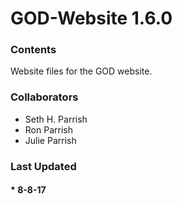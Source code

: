 # GOD-Website 1.6.0
### Contents ###
Website files for the GOD website.

### Collaborators ###
  * Seth H. Parrish
  * Ron Parrish
  * Julie Parrish

### Last Updated ###
#### * 8-8-17 ###